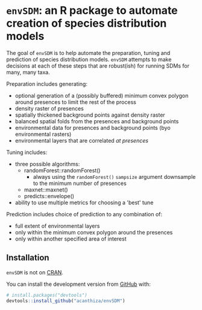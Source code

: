 # `envSDM`: an R package to automate creation of species distribution models

The goal of `envSDM` is to help automate the preparation, tuning and prediction
of species distribution models. `envSDM` attempts to make decisions at each of
these steps that are robust(ish) for running SDMs for many, many taxa.

Preparation includes generating:

* optional generation of a (possibly buffered) minimum convex polygon around
presences to limit the rest of the process
* density raster of presences
* spatially thickened background points against density raster
* balanced spatial folds from the presences and background points
* environmental data for presences and background points (byo environmental
rasters)
* environmental layers that are correlated _at presences_

Tuning includes:

* three possible algorithms:
    + randomForest::randomForest()
        + always using the `randomForest()` `sampsize` argument downsample to
        the minimum number of presences
    + maxnet::maxnet()
    + predicts::envelope()
* ability to use multiple metrics for choosing a 'best' tune

Prediction includes choice of prediction to any combination of:

* full extent of environmental layers
* only within the minimum convex polygon around the presences
* only within another specified area of interest

## Installation

`envSDM` is not on [CRAN](https://CRAN.R-project.org).

You can install the development version from [GitHub](https://github.com/) with:

``` r
# install.packages("devtools")
devtools::install_github("acanthiza/envSDM")
```
